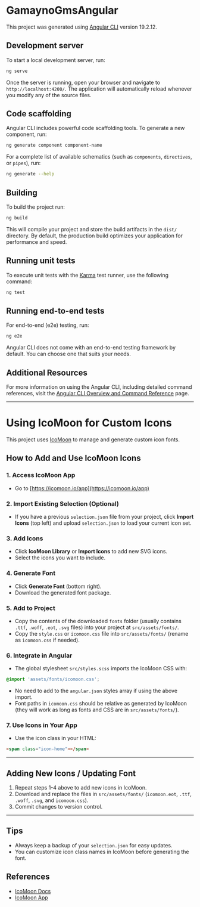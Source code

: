 # GamaynoGmsAngular

This project was generated using [Angular CLI](https://github.com/angular/angular-cli) version 19.2.12.

## Development server

To start a local development server, run:

```bash
ng serve
```

Once the server is running, open your browser and navigate to `http://localhost:4200/`. The application will automatically reload whenever you modify any of the source files.

## Code scaffolding

Angular CLI includes powerful code scaffolding tools. To generate a new component, run:

```bash
ng generate component component-name
```

For a complete list of available schematics (such as `components`, `directives`, or `pipes`), run:

```bash
ng generate --help
```

## Building

To build the project run:

```bash
ng build
```

This will compile your project and store the build artifacts in the `dist/` directory. By default, the production build optimizes your application for performance and speed.

## Running unit tests

To execute unit tests with the [Karma](https://karma-runner.github.io) test runner, use the following command:

```bash
ng test
```

## Running end-to-end tests

For end-to-end (e2e) testing, run:

```bash
ng e2e
```

Angular CLI does not come with an end-to-end testing framework by default. You can choose one that suits your needs.

## Additional Resources

For more information on using the Angular CLI, including detailed command references, visit the [Angular CLI Overview and Command Reference](https://angular.dev/tools/cli) page.

---

# Using IcoMoon for Custom Icons

This project uses [IcoMoon](https://icomoon.io/) to manage and generate custom icon fonts.

## How to Add and Use IcoMoon Icons

### 1. Access IcoMoon App
- Go to [https://icomoon.io/app](https://icomoon.io/app)

### 2. Import Existing Selection (Optional)
- If you have a previous `selection.json` file from your project, click **Import Icons** (top left) and upload `selection.json` to load your current icon set.

### 3. Add Icons
- Click **IcoMoon Library** or **Import Icons** to add new SVG icons.
- Select the icons you want to include.

### 4. Generate Font
- Click **Generate Font** (bottom right).
- Download the generated font package.

### 5. Add to Project
- Copy the contents of the downloaded `fonts` folder (usually contains `.ttf`, `.woff`, `.eot`, `.svg` files) into your project at `src/assets/fonts/`.
- Copy the `style.css` or `icomoon.css` file into `src/assets/fonts/` (rename as `icomoon.css` if needed).

### 6. Integrate in Angular
- The global stylesheet `src/styles.scss` imports the IcoMoon CSS with:

```scss
@import 'assets/fonts/icomoon.css';
```

- No need to add to the `angular.json` styles array if using the above import.
- Font paths in `icomoon.css` should be relative as generated by IcoMoon (they will work as long as fonts and CSS are in `src/assets/fonts/`).

### 7. Use Icons in Your App
- Use the icon class in your HTML:

```html
<span class="icon-home"></span>
```

---

## Adding New Icons / Updating Font
1. Repeat steps 1-4 above to add new icons in IcoMoon.
2. Download and replace the files in `src/assets/fonts/` (`icomoon.eot`, `.ttf`, `.woff`, `.svg`, and `icomoon.css`).
3. Commit changes to version control.

---

## Tips
- Always keep a backup of your `selection.json` for easy updates.
- You can customize icon class names in IcoMoon before generating the font.

## References
- [IcoMoon Docs](https://icomoon.io/#docs)
- [IcoMoon App](https://icomoon.io/app)

